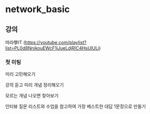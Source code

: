 # network_basic

## 강의
따라學IT (https://youtube.com/playlist?list=PL0d8NnikouEWcF1jJueLdjRIC4HsUlULi)

### 첫 미팅
미리 고민해오기

강의 듣고 미리 개념 정리해오기

모르는 개념 나오면 찾아보기

인터뷰 질문 리스트와 수업을 참고하여 가장 베스트한 대답 1문장으로 만들기
